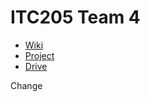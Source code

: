 # ITC205 Team 4

- [Wiki](https://github.com/elliotmitchum/ITC205/wiki)
- [Project](https://github.com/users/elliotmitchum/projects/1)
- [Drive](https://drive.google.com/drive/folders/1A_XDui0y7gz358WDCZe5B13L7Q2DxgTA?usp=sharing)

Change

